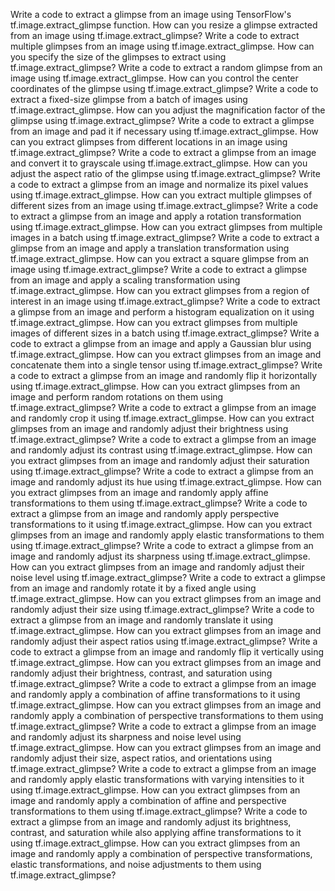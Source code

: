 Write a code to extract a glimpse from an image using TensorFlow's tf.image.extract_glimpse function.
How can you resize a glimpse extracted from an image using tf.image.extract_glimpse?
Write a code to extract multiple glimpses from an image using tf.image.extract_glimpse.
How can you specify the size of the glimpses to extract using tf.image.extract_glimpse?
Write a code to extract a random glimpse from an image using tf.image.extract_glimpse.
How can you control the center coordinates of the glimpse using tf.image.extract_glimpse?
Write a code to extract a fixed-size glimpse from a batch of images using tf.image.extract_glimpse.
How can you adjust the magnification factor of the glimpse using tf.image.extract_glimpse?
Write a code to extract a glimpse from an image and pad it if necessary using tf.image.extract_glimpse.
How can you extract glimpses from different locations in an image using tf.image.extract_glimpse?
Write a code to extract a glimpse from an image and convert it to grayscale using tf.image.extract_glimpse.
How can you adjust the aspect ratio of the glimpse using tf.image.extract_glimpse?
Write a code to extract a glimpse from an image and normalize its pixel values using tf.image.extract_glimpse.
How can you extract multiple glimpses of different sizes from an image using tf.image.extract_glimpse?
Write a code to extract a glimpse from an image and apply a rotation transformation using tf.image.extract_glimpse.
How can you extract glimpses from multiple images in a batch using tf.image.extract_glimpse?
Write a code to extract a glimpse from an image and apply a translation transformation using tf.image.extract_glimpse.
How can you extract a square glimpse from an image using tf.image.extract_glimpse?
Write a code to extract a glimpse from an image and apply a scaling transformation using tf.image.extract_glimpse.
How can you extract glimpses from a region of interest in an image using tf.image.extract_glimpse?
Write a code to extract a glimpse from an image and perform a histogram equalization on it using tf.image.extract_glimpse.
How can you extract glimpses from multiple images of different sizes in a batch using tf.image.extract_glimpse?
Write a code to extract a glimpse from an image and apply a Gaussian blur using tf.image.extract_glimpse.
How can you extract glimpses from an image and concatenate them into a single tensor using tf.image.extract_glimpse?
Write a code to extract a glimpse from an image and randomly flip it horizontally using tf.image.extract_glimpse.
How can you extract glimpses from an image and perform random rotations on them using tf.image.extract_glimpse?
Write a code to extract a glimpse from an image and randomly crop it using tf.image.extract_glimpse.
How can you extract glimpses from an image and randomly adjust their brightness using tf.image.extract_glimpse?
Write a code to extract a glimpse from an image and randomly adjust its contrast using tf.image.extract_glimpse.
How can you extract glimpses from an image and randomly adjust their saturation using tf.image.extract_glimpse?
Write a code to extract a glimpse from an image and randomly adjust its hue using tf.image.extract_glimpse.
How can you extract glimpses from an image and randomly apply affine transformations to them using tf.image.extract_glimpse?
Write a code to extract a glimpse from an image and randomly apply perspective transformations to it using tf.image.extract_glimpse.
How can you extract glimpses from an image and randomly apply elastic transformations to them using tf.image.extract_glimpse?
Write a code to extract a glimpse from an image and randomly adjust its sharpness using tf.image.extract_glimpse.
How can you extract glimpses from an image and randomly adjust their noise level using tf.image.extract_glimpse?
Write a code to extract a glimpse from an image and randomly rotate it by a fixed angle using tf.image.extract_glimpse.
How can you extract glimpses from an image and randomly adjust their size using tf.image.extract_glimpse?
Write a code to extract a glimpse from an image and randomly translate it using tf.image.extract_glimpse.
How can you extract glimpses from an image and randomly adjust their aspect ratios using tf.image.extract_glimpse?
Write a code to extract a glimpse from an image and randomly flip it vertically using tf.image.extract_glimpse.
How can you extract glimpses from an image and randomly adjust their brightness, contrast, and saturation using tf.image.extract_glimpse?
Write a code to extract a glimpse from an image and randomly apply a combination of affine transformations to it using tf.image.extract_glimpse.
How can you extract glimpses from an image and randomly apply a combination of perspective transformations to them using tf.image.extract_glimpse?
Write a code to extract a glimpse from an image and randomly adjust its sharpness and noise level using tf.image.extract_glimpse.
How can you extract glimpses from an image and randomly adjust their size, aspect ratios, and orientations using tf.image.extract_glimpse?
Write a code to extract a glimpse from an image and randomly apply elastic transformations with varying intensities to it using tf.image.extract_glimpse.
How can you extract glimpses from an image and randomly apply a combination of affine and perspective transformations to them using tf.image.extract_glimpse?
Write a code to extract a glimpse from an image and randomly adjust its brightness, contrast, and saturation while also applying affine transformations to it using tf.image.extract_glimpse.
How can you extract glimpses from an image and randomly apply a combination of perspective transformations, elastic transformations, and noise adjustments to them using tf.image.extract_glimpse?